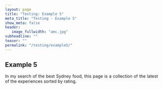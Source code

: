 ```yaml
---
layout: page
title: "Testing: Example 5"
meta_title: "Testing - Example 5"
show_meta: false
header:
   image_fullwidth: "amc.jpg"
subheadline: ""
teaser: ""
permalink: "/testing/example5/"
---
```

 <script type="text/javascript">
        function targetPageParams() {
          return "p=override";
        }
</script>

## Example 5

<div class="mboxDefault"><p style="text-align: justify;">In my search of the best Sydney food, this page is a collection of the latest of the experiences sorted by rating.</p></div>
<script type="text/javascript">
 mboxCreate('mboxOne');
</script>
